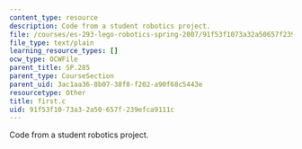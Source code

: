 ```yaml
---
content_type: resource
description: Code from a student robotics project.
file: /courses/es-293-lego-robotics-spring-2007/91f53f1073a32a50657f239efca9111c_first.c
file_type: text/plain
learning_resource_types: []
ocw_type: OCWFile
parent_title: SP.285
parent_type: CourseSection
parent_uid: 3ac1aa36-8b07-38f8-f202-a90f68c5443e
resourcetype: Other
title: first.c
uid: 91f53f10-73a3-2a50-657f-239efca9111c
---
```

Code from a student robotics project.


